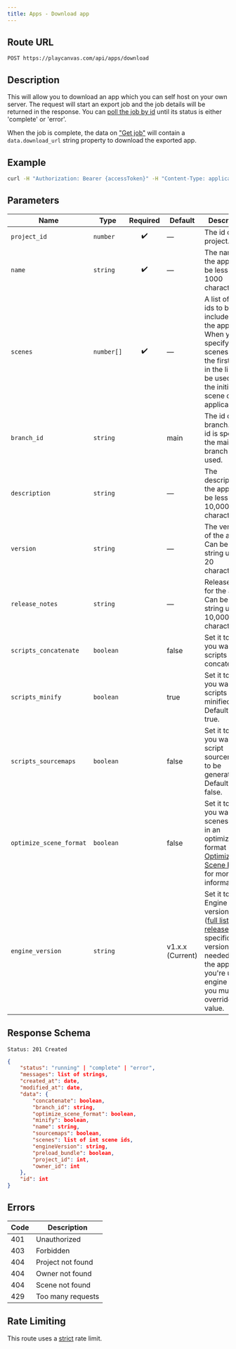 ```yaml
---
title: Apps - Download app
---
```


## Route URL

```none
POST https://playcanvas.com/api/apps/download
```

## Description

This will allow you to download an app which you can self host on your own server. The request will start an export job and the job details will be returned in the response. You can [poll the job by id][2] until its status is either 'complete' or 'error'.

When the job is complete, the data on ["Get job"][2] will contain a `data.download_url` string property to download the exported app.

## Example

```bash
curl -H "Authorization: Bearer {accessToken}" -H "Content-Type: application/json" -X POST -d '{"project_id": 9999999, "scenes": [9999999], "name": "My App"}' "https://playcanvas.com/api/apps/download"
```

## Parameters

| Name                    | Type       | Required | Default   | Description                                                                                                                                                           |
| ----------------------- | ---------- | :------: | --------- | --------------------------------------------------------------------------------------------------------------------------------------------------------------------- |
| `project_id`            | `number`   | ✔️        | —                | The id of the project.                                                                                                                                                |
| `name`                  | `string`   | ✔️        | —                | The name of the app. Must be less than 1000 characters.                                                                                                               |
| `scenes`                | `number[]` | ✔️        | —                | A list of scene ids to be included in the app. When you specify scenes then the first scene in the list will be used as the initial scene of the application.         |
| `branch_id`             | `string`   |           | main             | The id of the branch. If no id is specified the main branch will be used.                                                                                             |
| `description`           | `string`   |           | —                | The description of the app. Must be less than 10,000 characters.                                                                                                      |
| `version`               | `string`   |           | —                | The version of the app. Can be a string up to 20 characters.                                                                                                          |
| `release_notes`         | `string`   |           | —                | Release notes for the app. Can be a string up to 10,000 characters.                                                                                                   |
| `scripts_concatenate`   | `boolean`  |           | false            | Set it to true if you want scripts to be concatenated.                                                                                                                |
| `scripts_minify`        | `boolean`  |           | true             | Set it to true if you want scripts to be minified. Defaults to true.                                                                                                  |
| `scripts_sourcemaps`    | `boolean`  |           | false            | Set it to true if you want script sourcemaps to be generated. Defaults to false.                                                                                      |
| `optimize_scene_format` | `boolean`  |           | false            | Set it to true if you want scenes to be in an optimized format (see [Optimize Scene Format](/user-manual/optimization/optimizing-scene-format) for more information). |
| `engine_version`        | `string`   |           | v1.x.x (Current) | Set it to a Engine version string ([full list of releases](https://github.com/playcanvas/engine/releases)) if a specific version is needed for the app. If you're using engine v2, you must override this value.              |

## Response Schema

```none
Status: 201 Created
```

```json
{
    "status": "running" | "complete" | "error",
    "messages": list of strings,
    "created_at": date,
    "modified_at": date,
    "data": {
        "concatenate": boolean,
        "branch_id": string,
        "optimize_scene_format": boolean,
        "minify": boolean,
        "name": string,
        "sourcemaps": boolean,
        "scenes": list of int scene ids,
        "engineVersion": string,
        "preload_bundle": boolean,
        "project_id": int,
        "owner_id": int
    },
    "id": int
}
```

## Errors

| Code | Description       |
| ---- | ----------------- |
| 401  | Unauthorized      |
| 403  | Forbidden         |
| 404  | Project not found |
| 404  | Owner not found   |
| 404  | Scene not found   |
| 429  | Too many requests |

## Rate Limiting

This route uses a [strict][1] rate limit.

[1]: /user-manual/api#rate-limiting
[2]: /user-manual/api/job-get
